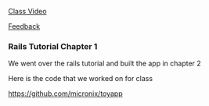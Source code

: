 
[Class Video](https://www.youtube.com/watch?v=GwmcW2yV8HM)

[Feedback](https://goo.gl/forms/Ix3tIg1f7UKbKM8C2)

### Rails Tutorial Chapter 1

We went over the rails tutorial and built the app in chapter 2

Here is the code that we worked on for class

https://github.com/micronix/toyapp
